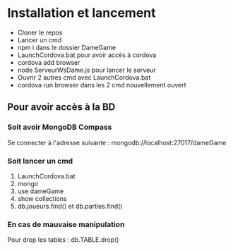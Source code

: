 # Installation et lancement

- Cloner le repos
- Lancer un cmd
- npm i dans le dossier DameGame
- LaunchCordova.bat pour avoir accès à cordova
- cordova add browser
- node ServeurWsDame.js pour lancer le serveur
- Ouvrir 2 autres cmd avec LaunchCordova.bat
- cordova run browser dans les 2 cmd nouvellement ouvert


## Pour avoir accès à la BD

### Soit avoir MongoDB Compass

Se connecter à l'adresse suivante : mongodb://localhost:27017/dameGame

### Soit lancer un cmd

1. LaunchCordova.bat
2. mongo
3. use dameGame
4. show collections
5. db.joueurs.find() et db.parties.find()

### En cas de mauvaise manipulation
Pour drop les tables : db.TABLE.drop()

